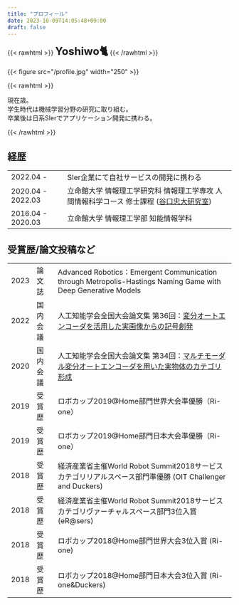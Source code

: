 ```yaml
---
title: "プロフィール"
date: 2023-10-09T14:05:48+09:00
draft: false
---
```


{{< rawhtml >}} 
<font size="5"><b>Yoshiwo🐈</b></font>
{{< /rawhtml >}}

{{< figure src="/profile.jpg" width="250" >}}

{{< rawhtml >}} 
<p>
現在<span id="text"></span>歳。<br>
学生時代は機械学習分野の研究に取り組む。<br>
卒業後は日系SIerでアプリケーション開発に携わる。<br>
</p> 
<script type="text/javascript">
    document.getElementById("text").innerHTML = showDay();
  function showDay() {
    var now = new Date();
    var year = now.getFullYear();
    return year - 1998;
  }
</script>
{{< /rawhtml >}}



## 経歴

|                   |                                                                                                           |
| :---------------- | :--------------------------------------------------------------------------------------------------------  |
| 2022.04 -         | SIer企業にて自社サービスの開発に携わる |
| 2020.04 - 2022.03 | 立命館大学 情報理工学研究科 情報理工学専攻 人間情報科学コース 修士課程 ([谷口忠大研究室](http://www.em.ci.ritsumei.ac.jp/jp/)) |
| 2016.04 - 2020.03 | 立命館大学 情報理工学部 知能情報学科  |


## 受賞歴/論文投稿など

|      |         |                                                                                                           |
| :--- | :------ |:--------------------------------------------------------------------------------------------------------  |
| 2023 | 論文誌   | Advanced Robotics：Emergent Communication through Metropolis-Hastings Naming Game with Deep Generative Models |
| 2022 | 国内会議 | 人工知能学会全国大会論文集 第36回：[変分オートエンコーダを活用した実画像からの記号創発](https://www.jstage.jst.go.jp/article/pjsai/JSAI2022/0/JSAI2022_3L3GS802/_article/-char/ja/) |
| 2020 | 国内会議 | 人工知能学会全国大会論文集 第34回：[マルチモーダル変分オートエンコーダを用いた実物体のカテゴリ形成](https://www.jstage.jst.go.jp/article/pjsai/JSAI2020/0/JSAI2020_1Q3GS1101/_article/-char/ja/)|
| 2019 | 受賞歴   | ロボカップ2019@Home部門世界大会準優勝（Ri-one）                                                          |
| 2019 | 受賞歴   | ロボカップ2019@Home部門日本大会準優勝（Ri-one）                                                          |
| 2018 | 受賞歴   | 経済産業省主催World Robot Summit2018サービスカテゴリリアルスペース部門準優勝 (OIT Challenger and Duckers)  |
| 2018 | 受賞歴   | 経済産業省主催World Robot Summit2018サービスカテゴリヴァーチャルスペース部門3位入賞 (eR@sers)              |
| 2018 | 受賞歴   | ロボカップ2018@Home部門世界大会3位入賞 (Ri-one)                                                          |
| 2018 | 受賞歴   | ロボカップ2018@Home部門日本大会3位入賞 (Ri-one&Duckers)                                                  |
